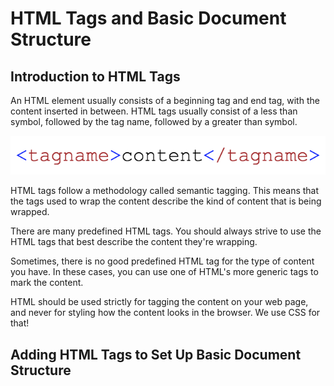 # HTML Tags and Basic Document Structure

## Introduction to HTML Tags
An HTML element usually consists of a beginning tag and end tag, with the content inserted in between. HTML tags usually consist of a less than symbol, followed by the tag name, followed by a greater than symbol.

![Example of an HTML tag](/images/html_tags_and_basic_document_structure/01.png "Example of an HTML tag")

HTML tags follow a methodology called semantic tagging. This means that the tags used to wrap the content describe the kind of content that is being wrapped.

There are many predefined HTML tags. You should always strive to use the HTML tags that best describe the content they're wrapping.

Sometimes, there is no good predefined HTML tag for the type of content you have. In these cases, you can use one of HTML's more generic tags to mark the content.

HTML should be used strictly for tagging the content on your web page, and never for styling how the content looks in the browser. We use CSS for that!

## Adding HTML Tags to Set Up Basic Document Structure
